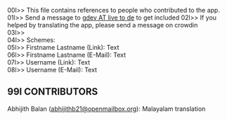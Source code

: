 00l>> This file contains references to people who contributed to the app.
01l>> Send a message to [gdev AT live to de](https://gsantner.github.io/about/email/) to get included
02l>> If you helped by translating the app, please send a message on crowdin  
03l>>  
04l>> Schemes:  
05l>>   Firstname Lastname (Link): Text  
06l>>   Firstname Lastname (E-Mail): Text  
07l>>   Username (Link): Text  
08l>>   Username (E-Mail): Text  
## 99l CONTRIBUTORS  
Abhijith Balan (abhijithb21@openmailbox.org): Malayalam translation

